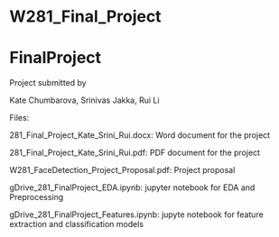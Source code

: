 # W281_Final_Project
# FinalProject

Project submitted by 

Kate Chumbarova,
Srinivas Jakka,
Rui Li

Files:

281_Final_Project_Kate_Srini_Rui.docx: Word document for the project

281_Final_Project_Kate_Srini_Rui.pdf: PDF document for the project

W281_FaceDetection_Project_Proposal.pdf: Project proposal

gDrive_281_FinalProject_EDA.ipynb: jupyter notebook for EDA and Preprocessing

gDrive_281_FinalProject_Features.ipynb: jupyte notebook for feature extraction and classification models
